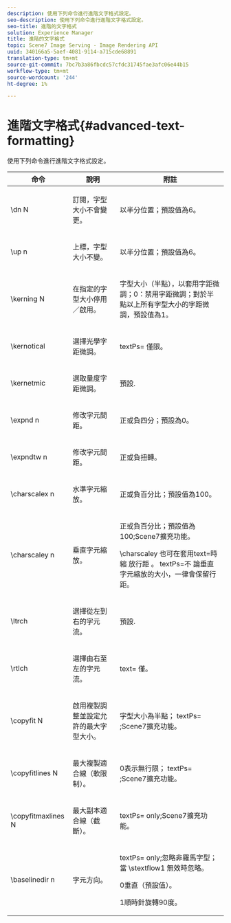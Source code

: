 ```yaml
---
description: 使用下列命令進行進階文字格式設定。
seo-description: 使用下列命令進行進階文字格式設定。
seo-title: 進階的文字格式
solution: Experience Manager
title: 進階的文字格式
topic: Scene7 Image Serving - Image Rendering API
uuid: 340166a5-5aef-4081-9114-a715cde68891
translation-type: tm+mt
source-git-commit: 7bc7b3a86fbcdc57cfdc31745fae3afc06e44b15
workflow-type: tm+mt
source-wordcount: '244'
ht-degree: 1%

---
```



# 進階文字格式{#advanced-text-formatting}

使用下列命令進行進階文字格式設定。

<table id="table_43B2EB887C0F471BB60C23B570E7D3D2"> 
 <thead> 
  <tr> 
   <th class="entry"> 命令 </th> 
   <th class="entry"> 說明 </th> 
   <th class="entry"> 附註 </th> 
  </tr> 
 </thead>
 <tbody> 
  <tr> 
   <td> <span class="codeph"> \dn  <span class="varname"> N  </span> </span> </td> 
   <td> <p>訂閱，字型大小不會變更。 </p> </td> 
   <td> <p>以半分位置；預設值為6。 </p> </td> 
  </tr> 
  <tr> 
   <td> <span class="codeph"> \up  <span class="varname"> n  </span> </span> </td> 
   <td> <p>上標，字型大小不變。 </p> </td> 
   <td> <p>以半分位置；預設值為6。 </p> </td> 
  </tr> 
  <tr> 
   <td> <span class="codeph"> \kerning  <span class="varname"> N  </span> </span> </td> 
   <td> <p>在指定的字型大小停用／啟用。 </p> </td> 
   <td> <p>字型大小（半點），以套用字距微調；0：禁用字距微調；對於半點以上所有字型大小的字距微調，預設值為1。 </p> </td> 
  </tr> 
  <tr> 
   <td> <span class="codeph"> \kernotical  </span> </td> 
   <td> <p>選擇光學字距微調。 </p> </td> 
   <td> <p> <span class="codeph"> textPs= </span> 僅限。 </p> </td> 
  </tr> 
  <tr> 
   <td> <span class="codeph"> \kernetmic  </span> </td> 
   <td> <p>選取量度字距微調。 </p> </td> 
   <td> <p>預設. </p> </td> 
  </tr> 
  <tr> 
   <td> <span class="codeph"> \expnd  <span class="varname"> n  </span> </span> </td> 
   <td> <p>修改字元間距。 </p> </td> 
   <td> <p>正或負四分；預設為0。 </p> </td> 
  </tr> 
  <tr> 
   <td> <span class="codeph"> \expndtw  <span class="varname"> n  </span> </span> </td> 
   <td> <p>修改字元間距。 </p> </td> 
   <td> <p>正或負扭轉。 </p> </td> 
  </tr> 
  <tr> 
   <td> <span class="codeph"> \charscalex  <span class="varname"> n  </span> </span> </td> 
   <td> <p>水準字元縮放。 </p> </td> 
   <td> <p>正或負百分比；預設值為100。 </p> </td> 
  </tr> 
  <tr> 
   <td> <span class="codeph"> \charscaley  <span class="varname"> n  </span> </span> </td> 
   <td> <p>垂直字元縮放。 </p> </td> 
   <td> <p>正或負百分比；預設值為100;Scene7擴充功能。 </p> <p> <span class="codeph"> \charscaley </span> 也可在套用text=時縮 <span class="codeph"> 放行距 </span>。<span class="codeph"> textPs=不 </span> 論垂直字元縮放的大小，一律會保留行距。 </p> </td> 
  </tr> 
  <tr> 
   <td> <span class="codeph"> \ltrch  </span> </td> 
   <td> <p>選擇從左到右的字元流。 </p> </td> 
   <td> <p>預設. </p> </td> 
  </tr> 
  <tr> 
   <td> <span class="codeph"> \rtlch  </span> </td> 
   <td> <p>選擇由右至左的字元流。 </p> </td> 
   <td> <p> <span class="codeph"> text= </span> 僅。 </p> </td> 
  </tr> 
  <tr> 
   <td> <span class="codeph"> \copyfit  <span class="varname"> N  </span> </span> </td> 
   <td> <p>啟用複製調整並設定允許的最大字型大小。 </p> </td> 
   <td> <p>字型大小為半點；<span class="codeph"> textPs= </span>;Scene7擴充功能。 </p> </td> 
  </tr> 
  <tr> 
   <td> <span class="codeph"> \copyfitlines  <span class="varname"> N  </span> </span> </td> 
   <td> <p>最大複製適合線（軟限制）。 </p> </td> 
   <td> <p>0表示無行限；<span class="codeph"> textPs= </span>;Scene7擴充功能。 </p> </td> 
  </tr> 
  <tr> 
   <td> <span class="codeph"> \copyfitmaxlines  <span class="varname"> N  </span> </span> </td> 
   <td> <p>最大副本適合線（截斷）。 </p> </td> 
   <td> <p> <span class="codeph"> textPs=  </span> only;Scene7擴充功能。 </p> </td> 
  </tr> 
  <tr> 
   <td> <span class="codeph"> \baselinedir  <span class="varname"> n  </span> </span> </td> 
   <td> <p>字元方向。 </p> </td> 
   <td> <p> <span class="codeph"> textPs=  </span> only;忽略非羅馬字型；當 <span class="codeph"> \stextflow1 </span> 無效時忽略。 </p> <p>0垂直（預設值）。 </p> <p>1順時針旋轉90度。 </p> </td> 
  </tr> 
 </tbody> 
</table>

